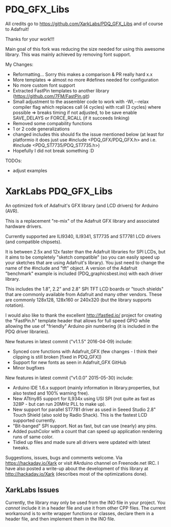 PDQ_GFX_Libs
============
All credits go to https://github.com/XarkLabs/PDQ_GFX_Libs and of course to Adafruit!

Thanks for your work!!!

Main goal of this fork was reducing the size needed for using this awesome library. This was mainly achieved by removing font support.

My Changes:
* Reformatting... Sorry this makes a comparison & PR really hard x.x
* More templates => almost no more #defines needed for configuration
* No more custom font support
* Extracted FastPin templates to another library (https://github.com/7FM/FastPin.git)
* Small adjustment to the assembler code to work with -Wl,--relax compiler flag which replaces call (4 cycles) with rcall (3 cycles) where possible => breaks timing if not adjusted, to be save enable SAVE_DELAYS or FORCE_RCALL (if it succeeds linking)
* Removed some compability functions
* 1 or 2 code generalizations
* changed includes this should fix the issue mentioned below (at least for platformio it does just use #include <PDQ_GFX/PDQ_GFX.h> and i.e. #include <PDQ_ST7735/PDQ_ST7735.h>)
* Hopefully I did not break something :D

TODOs:
* adjust examples

XarkLabs PDQ_GFX_Libs
============

An optimized fork of Adafruit's GFX library (and LCD drivers) for Arduino (AVR).

This is a replacement "re-mix" of the Adafruit GFX library and associated hardware drivers.

Currently supported are ILI9340, ILI9341, ST7735 and ST7781 LCD drivers (and compatible chipsets).

It is between 2.5x and 12x faster than the Adafruit libraries for SPI LCDs, but it aims to be completely "sketch compatible" (so you
can easily speed up your sketches that are using Adafruit's library).  You just need to change the name of the #include and "tft"
object.  A version of the Adafruit "benchmark" example is included (PDQ_graphicsbest.ino) with each driver library.

This includes the 1.8", 2.2" and 2.8" SPI TFT LCD boards or "touch shields" that are commonly available from Adafruit and
many other vendors.  These are commonly 128x128, 128x160 or 240x320 (but the library supports rotation).

I would also like to thank the excellent http://fastled.io/ project for creating the "FastPin.h" template header that allows
for full speed GPIO while allowing the use of "friendly" Arduino pin numbering (it is included in the PDQ driver libraries).

New features in latest commit ("v1.1.5" 2016-04-09) include:

 * Synced core functions with Adafruit_GFX (few changes - I think their clipping is still broken [fixed in PDQ_GFX])
 * Support for new fonts as seen in Adafruit_GFX GitHub
 * Minor bugfixes

New features in latest commit ("v1.0.0" 2015-05-30) include:

 * Arduino IDE 1.6.x support (mainly information in library.properties, but also tested and 100% warning free).
 * New ATtiny85 support for IL934x using USI SPI (not quite as fast as 328P - but can run 20MHz PLL to make up).
 * New support for parallel ST7781 driver as used in Seeed Studio 2.8" Touch Shield (also sold by Radio Shack).  This is the fastest LCD supported currently.
 * "Bit-banged" SPI support.  Not as fast, but can use (nearly) any pins.
 * Added pushColor with a count that can speed up application rendering runs of same color.
 * Tidied up files and made sure all drivers were updated with latest tweaks.
 
Suggestions, issues, bugs and comments welcome.  Via https://hackaday.io/Xark or visit #Arduino channel on Freenode.net IRC.
I have also posted a write-up about the development of this library at http://hackaday.io/Xark (describes most of the optimizations done).


XarkLabs Issues
------

Currently, the library may only be used from the INO file in your project. You _cannot_ include it in a header file and
use it from other CPP files. The current workaround is to write wrapper functions or classes, declare them in a header
file, and then implement them in the INO file.

